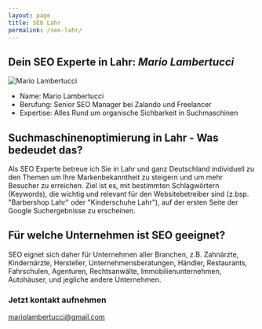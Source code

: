 ```yaml
---
layout: page
title: SEO Lahr
permalink: /seo-lahr/
---
```



## Dein SEO Experte in Lahr: *Mario Lambertucci*
![Mario Lambertucci](https://user-images.githubusercontent.com/61537859/114521549-cf9ed680-9c42-11eb-8dae-356443948158.jpeg)


- Name: Mario Lambertucci
- Berufung: Senior SEO Manager bei Zalando und Freelancer
- Expertise: Alles Rund um organische Sichbarkeit in Suchmaschinen

## Suchmaschinenoptimierung in Lahr - Was bedeudet das?
Als SEO Experte betreue ich Sie in Lahr und ganz Deutschland individuell zu den Themen um Ihre Markenbekanntheit zu steigern und um mehr Besucher zu erreichen.
Ziel ist es, mit bestimmten Schlagwörtern (Keywords), die wichtig und relevant für den Websitebetreiber sind (z.bsp. "Barbershop Lahr" oder "Kinderschuhe Lahr"), auf der ersten Seite der Google Suchergebnisse zu erscheinen.


## Für welche Unternehmen ist SEO geeignet?

SEO eignet sich daher für Unternehmen aller Branchen, z.B. Zahnärzte, Kindernärzte, Hersteller, Unternehmensberatungen, Händler, Restaurants, Fahrschulen, Agenturen, Rechtsanwälte, Immobilienunternehmen, Autohäuser, und jegliche andere Unternehmen.

### Jetzt kontakt aufnehmen
mariolambertucci@gmail.com
